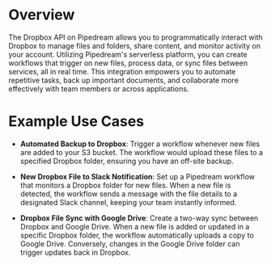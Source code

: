 # Overview

The Dropbox API on Pipedream allows you to programmatically interact with Dropbox to manage files and folders, share content, and monitor activity on your account. Utilizing Pipedream's serverless platform, you can create workflows that trigger on new files, process data, or sync files between services, all in real time. This integration empowers you to automate repetitive tasks, back up important documents, and collaborate more effectively with team members or across applications.

# Example Use Cases

- **Automated Backup to Dropbox**: Trigger a workflow whenever new files are added to your S3 bucket. The workflow would upload these files to a specified Dropbox folder, ensuring you have an off-site backup.

- **New Dropbox File to Slack Notification**: Set up a Pipedream workflow that monitors a Dropbox folder for new files. When a new file is detected, the workflow sends a message with the file details to a designated Slack channel, keeping your team instantly informed.

- **Dropbox File Sync with Google Drive**: Create a two-way sync between Dropbox and Google Drive. When a new file is added or updated in a specific Dropbox folder, the workflow automatically uploads a copy to Google Drive. Conversely, changes in the Google Drive folder can trigger updates back in Dropbox.
